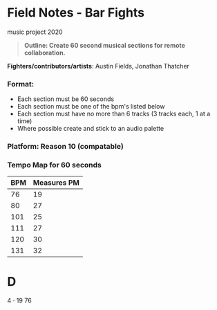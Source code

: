 # Field Notes - Bar Fights
music project 2020

>  **Outline: Create 60 second musical sections for remote collaboration.**

**Fighters/contributors/artists**: Austin Fields, Jonathan Thatcher

### Format:

* Each section must be 60 seconds
* Each section must be one of the bpm's listed below
* Each section must have no more than 6 tracks (3 tracks each, 1 at a time)
* Where possible create and stick to an audio palette

### Platform: Reason 10 (compatable)

### Tempo Map for 60 seconds

BPM | Measures PM
-|-
76 | 19
80 | 27
101 | 25
111 | 27
120 | 30
131 | 32

D
=
4
⋅
19
76



